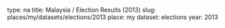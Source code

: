 type: na
title: Malaysia / Election Results (2013)
slug: places/my/datasets/elections/2013
place: my
dataset: elections
year: 2013
